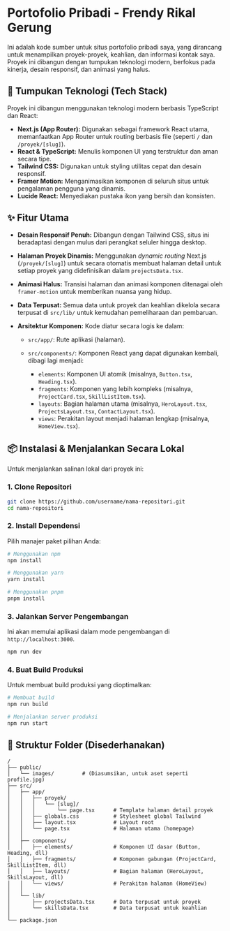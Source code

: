 # Portofolio Pribadi - Frendy Rikal Gerung

Ini adalah kode sumber untuk situs portofolio pribadi saya, yang dirancang untuk menampilkan proyek-proyek, keahlian, dan informasi kontak saya. Proyek ini dibangun dengan tumpukan teknologi modern, berfokus pada kinerja, desain responsif, dan animasi yang halus.

## 🚀 Tumpukan Teknologi (Tech Stack)

Proyek ini dibangun menggunakan teknologi modern berbasis TypeScript dan React:

* **Next.js (App Router):** Digunakan sebagai framework React utama, memanfaatkan App Router untuk routing berbasis file (seperti `/` dan `/proyek/[slug]`).
* **React & TypeScript:** Menulis komponen UI yang terstruktur dan aman secara tipe.
* **Tailwind CSS:** Digunakan untuk styling utilitas cepat dan desain responsif.
* **Framer Motion:** Menganimasikan komponen di seluruh situs untuk pengalaman pengguna yang dinamis.
* **Lucide React:** Menyediakan pustaka ikon yang bersih dan konsisten.

## ✨ Fitur Utama

* **Desain Responsif Penuh:** Dibangun dengan Tailwind CSS, situs ini beradaptasi dengan mulus dari perangkat seluler hingga desktop.
* **Halaman Proyek Dinamis:** Menggunakan *dynamic routing* Next.js (`/proyek/[slug]`) untuk secara otomatis membuat halaman detail untuk setiap proyek yang didefinisikan dalam `projectsData.tsx`.
* **Animasi Halus:** Transisi halaman dan animasi komponen ditenagai oleh `framer-motion` untuk memberikan nuansa yang hidup.
* **Data Terpusat:** Semua data untuk proyek dan keahlian dikelola secara terpusat di `src/lib/` untuk kemudahan pemeliharaan dan pembaruan.
* **Arsitektur Komponen:** Kode diatur secara logis ke dalam:

  * `src/app/`: Rute aplikasi (halaman).
  * `src/components/`: Komponen React yang dapat digunakan kembali, dibagi lagi menjadi:

    * `elements`: Komponen UI atomik (misalnya, `Button.tsx`, `Heading.tsx`).
    * `fragments`: Komponen yang lebih kompleks (misalnya, `ProjectCard.tsx`, `SkillListItem.tsx`).
    * `layouts`: Bagian halaman utama (misalnya, `HeroLayout.tsx`, `ProjectsLayout.tsx`, `ContactLayout.tsx`).
    * `views`: Perakitan layout menjadi halaman lengkap (misalnya, `HomeView.tsx`).

## 📦 Instalasi & Menjalankan Secara Lokal

Untuk menjalankan salinan lokal dari proyek ini:

### 1. Clone Repositori

```bash
git clone https://github.com/username/nama-repositori.git
cd nama-repositori
```

### 2. Install Dependensi

Pilih manajer paket pilihan Anda:

```bash
# Menggunakan npm
npm install

# Menggunakan yarn
yarn install

# Menggunakan pnpm
pnpm install
```

### 3. Jalankan Server Pengembangan

Ini akan memulai aplikasi dalam mode pengembangan di `http://localhost:3000`.

```bash
npm run dev
```

### 4. Buat Build Produksi

Untuk membuat build produksi yang dioptimalkan:

```bash
# Membuat build
npm run build

# Menjalankan server produksi
npm run start
```

## 📂 Struktur Folder (Disederhanakan)

```
/
├── public/
│   └── images/         # (Diasumsikan, untuk aset seperti profile.jpg)
├── src/
│   ├── app/
│   │   ├── proyek/
│   │   │   └── [slug]/
│   │   │       └── page.tsx      # Template halaman detail proyek
│   │   ├── globals.css           # Stylesheet global Tailwind
│   │   ├── layout.tsx            # Layout root
│   │   └── page.tsx              # Halaman utama (homepage)
│   │
│   ├── components/
│   │   ├── elements/             # Komponen UI dasar (Button, Heading, dll)
│   │   ├── fragments/            # Komponen gabungan (ProjectCard, SkillListItem, dll)
│   │   ├── layouts/              # Bagian halaman (HeroLayout, SkillsLayout, dll)
│   │   └── views/                # Perakitan halaman (HomeView)
│   │
│   └── lib/
│       ├── projectsData.tsx      # Data terpusat untuk proyek
│       └── skillsData.tsx        # Data terpusat untuk keahlian
│
└── package.json
```
